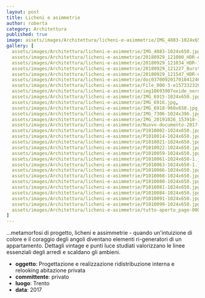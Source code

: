 ```yaml
---
layout: post
title: Licheni e asimmetrie
author: roberta
category: Architettura
published: true
image: assets/images/Architettura/licheni-e-asimmetrie/IMG_4883-1024x650.jpg
gallery: [
  assets/images/Architettura/licheni-e-asimmetrie/IMG_4883-1024x650.jpg,
  assets/images/Architettura/licheni-e-asimmetrie/20180929_121000_HDR-e1573323778701-1024x650.jpg,
  assets/images/Architettura/licheni-e-asimmetrie/20180929_121034_HDR-1024x650.jpg,
  assets/images/Architettura/licheni-e-asimmetrie/20180929_121227_Burst01-e1573323739474-1024x650.jpg,
  assets/images/Architettura/licheni-e-asimmetrie/20180929_121547_HDR-e1573323205373-1024x650.jpg,
  assets/images/Architettura/licheni-e-asimmetrie/doc03700920170104124600_page-0001-1024x650.jpg,
  assets/images/Architettura/licheni-e-asimmetrie/File_000-3-e1573323260462-1024x650.jpeg,
  assets/images/Architettura/licheni-e-asimmetrie/img10693907oxide_nero_copia-1024x584.jpg,
  assets/images/Architettura/licheni-e-asimmetrie/IMG_6915-1024x650.jpg,
  assets/images/Architettura/licheni-e-asimmetrie/IMG_6916.jpg,
  assets/images/Architettura/licheni-e-asimmetrie/IMG_6918-960x650.jpg,
  assets/images/Architettura/licheni-e-asimmetrie/IMG_7306-1024x396.jpg,
  assets/images/Architettura/licheni-e-asimmetrie/IMG_20191026_153918-1024x650.jpg,
  assets/images/Architettura/licheni-e-asimmetrie/Nuovo-documento-2017-03-01-18.26.58_20170301201918_page-0001-e1573323228746-1024x650.jpg,
  assets/images/Architettura/licheni-e-asimmetrie/P1010002-1024x650.jpg,
  assets/images/Architettura/licheni-e-asimmetrie/P1010014-1024x650.jpg,
  assets/images/Architettura/licheni-e-asimmetrie/P1010021-1024x650.jpg,
  assets/images/Architettura/licheni-e-asimmetrie/P1010022-1024x650.jpg,
  assets/images/Architettura/licheni-e-asimmetrie/P1010059-1024x650.jpg,
  assets/images/Architettura/licheni-e-asimmetrie/P1010061-1024x650-1.jpg,
  assets/images/Architettura/licheni-e-asimmetrie/P1010063-1024x650-1.jpg,
  assets/images/Architettura/licheni-e-asimmetrie/P1010066-1024x650.jpg,
  assets/images/Architettura/licheni-e-asimmetrie/P1010068-1024x650.jpg,
  assets/images/Architettura/licheni-e-asimmetrie/P1010080-1024x650.jpg,
  assets/images/Architettura/licheni-e-asimmetrie/P1010081-1024x650.jpg,
  assets/images/Architettura/licheni-e-asimmetrie/P1010084-1024x650.jpg,
  assets/images/Architettura/licheni-e-asimmetrie/P1010091-1024x650.jpg,
  assets/images/Architettura/licheni-e-asimmetrie/P1010099-1024x650.jpg,
  assets/images/Architettura/licheni-e-asimmetrie/tutto-aperto_page-0001-1024x650.jpg
]
---
```


...metamorfosi di progetto, licheni e assimmetrie - quando un'intuizione di colore e il coraggio degli angoli diventano elementi ri-generatori di un appartamento. Dettagli vintage e punti luce studiati valorizzano le linee essenziali degli arredi e scaldano gli ambieni.

- **oggetto**: Progettazione e realizzazione ridistribuzione interna e relooking abitazione privata
- **committente**: privato
- **luogo**: Trento
- **data**: 2017

